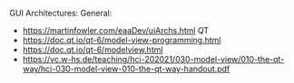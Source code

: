 GUI Architectures:
General:
- https://martinfowler.com/eaaDev/uiArchs.html
QT
- https://doc.qt.io/qt-6/model-view-programming.html
- https://doc.qt.io/qt-6/modelview.html
- https://vc.w-hs.de/teaching/hci-202021/030-model-view/010-the-qt-way/hci-030-model-view-010-the-qt-way-handout.pdf
